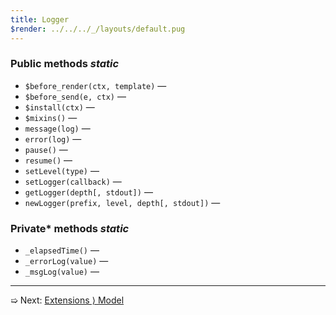 ```yaml
---
title: Logger
$render: ../../../_/layouts/default.pug
---
```


### Public methods <var>static</var>

- `$before_render(ctx, template)` &mdash;
- `$before_send(e, ctx)` &mdash;
- `$install(ctx)` &mdash;
- `$mixins()` &mdash;
- `message(log)` &mdash;
- `error(log)` &mdash;
- `pause()` &mdash;
- `resume()` &mdash;
- `setLevel(type)` &mdash;
- `setLogger(callback)` &mdash;
- `getLogger(depth[, stdout])` &mdash;
- `newLogger(prefix, level, depth[, stdout])` &mdash;

### Private* methods <var>static</var>

- `_elapsedTime()` &mdash;
- `_errorLog(value)` &mdash;
- `_msgLog(value)` &mdash;

---

➯ Next: [Extensions &rangle; Model](./docs/extensions/model)
